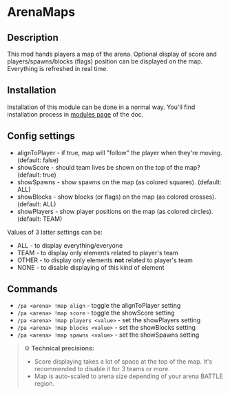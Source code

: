 # ArenaMaps

## Description

This mod hands players a map of the arena. Optional display of score and players/spawns/blocks (flags) position can be 
displayed on the map. Everything is refreshed in real time.

## Installation

Installation of this module can be done in a normal way. You'll find installation process in [modules page](../modules.md#installing-modules) of the doc.

## Config settings

- alignToPlayer \- if true, map will "follow" the player when they're moving. (default: false)
- showScore \- should team lives be shown on the top of the map? (default: true)
- showSpawns \- show spawns on the map (as colored squares). (default: ALL) 
- showBlocks \- show blocks (or flags) on the map (as colored crosses). (default: ALL)
- showPlayers \- show player positions on the map (as colored circles). (default: TEAM)

Values of 3 latter settings can be:
* ALL \- to display everything/everyone
* TEAM \- to display only elements related to player's team
* OTHER \- to display only elements **not** related to player's team
* NONE \- to disable displaying of this kind of element

## Commands

- `/pa <arena> !map align` \- toggle the alignToPlayer setting
- `/pa <arena> !map score` \- toggle the showScore setting
- `/pa <arena> !map players <value>` \- set the showPlayers setting
- `/pa <arena> !map blocks <value>` \- set the showBlocks setting
- `/pa <arena> !map spawns <value>` \- set the showSpawns setting

> ⚙ **Technical precisions:**  
> * Score displaying takes a lot of space at the top of the map. It's recommended to disable it for 3 teams or more.
> * Map is auto-scaled to arena size depending of your arena BATTLE region.